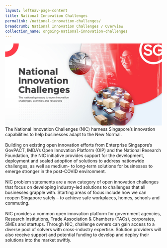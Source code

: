 ```yaml
---
layout: leftnav-page-content
title: National Innovation Challenges
permalink: /national-innovation-challenges/
breadcrumb: National Innovation Challenges / Overview
collection_name: ongoing-national-innovation-challenges
---
```

![1](/images/NIC-banner-1200x630.jpg)
<br>
The National Innovation Challenges (NIC) harness Singapore’s innovation capabilities to help businesses adapt to the New Normal. 
<br><br>
Building on existing open innovation efforts from Enterprise Singapore’s GovPACT, IMDA’s Open Innovation Platform (OIP) and the National Research Foundation, the NIC initiative provides support for the development, deployment and scaled adoption of solutions to address nationwide challenges, as well as medium- to long-term solutions for businesses to emerge stronger in the post-COVID environment.
<br><br>
NIC problem statements are a new category of open innovation challenges that focus on developing industry-led solutions to challenges that all businesses grapple with. Starting areas of focus include how we can reopen Singapore safely – to achieve safe workplaces, homes, schools and commuting.
<br><br>
NIC provides a common open innovation platform for government agencies, Research Institutions, Trade Association & Chambers (TACs), corporates, SMEs and startups. Through NIC, challenge owners can gain access to a diverse pool of solvers with cross-industry expertise. Solution providers will also receive support and potential funding to develop and deploy their solutions into the market swiftly. 
